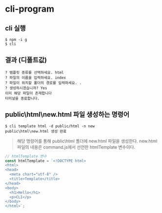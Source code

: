 # cli-program

## cli 실행
```
$ npm -i g
$ cli
```

## 결과 (디폴트값)
```
? 템플릿 종류를 선택하세요. html
? 파일의 이름을 입력하세요. index
? 파일이 위치할 폴더의 경로를 입력하세요. .
? 생성하시겠습니까? Yes
이미 해당 파일이 존재합니다
터미널을 종료합니다.
```

## public\html\new.html 파일 생성하는 명령어
```
$ cli template html -d public/html -n new
public\html\new.html 생성 완료
```

> 해당 명령어를 통해 public\html 폴더에 new.html 파일을 생성한다. new.html 파일의 내용은 command.js에서 선언한 htmlTemplate 변수이다.
```javascript
// htmlTemplate 변수
const htmlTemplate = `<!DOCTYPE html>
<html>
<head>
  <meta chart="utf-8" />
  <title>Template</title>
</head>
<body>
  <h1>Hello</h1>
  <p>CLI</p>
</body>
</html>`;
```